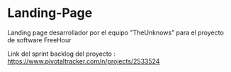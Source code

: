 # Landing-Page


Landing page desarrollador por el equipo "TheUnknows" para el proyecto de software FreeHour

Link del sprint backlog del proyecto : https://www.pivotaltracker.com/n/projects/2533524
